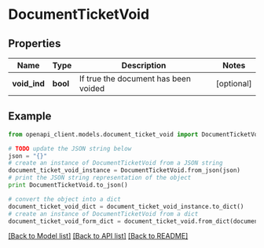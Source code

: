 # DocumentTicketVoid


## Properties
Name | Type | Description | Notes
------------ | ------------- | ------------- | -------------
**void_ind** | **bool** | If true the document has been voided | [optional] 

## Example

```python
from openapi_client.models.document_ticket_void import DocumentTicketVoid

# TODO update the JSON string below
json = "{}"
# create an instance of DocumentTicketVoid from a JSON string
document_ticket_void_instance = DocumentTicketVoid.from_json(json)
# print the JSON string representation of the object
print DocumentTicketVoid.to_json()

# convert the object into a dict
document_ticket_void_dict = document_ticket_void_instance.to_dict()
# create an instance of DocumentTicketVoid from a dict
document_ticket_void_form_dict = document_ticket_void.from_dict(document_ticket_void_dict)
```
[[Back to Model list]](../README.md#documentation-for-models) [[Back to API list]](../README.md#documentation-for-api-endpoints) [[Back to README]](../README.md)


